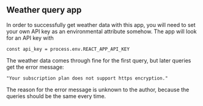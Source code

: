 ## Weather query app

In order to successfully get weather data with this app, you will need to set your own API key as an environmental attribute somehow. The app will look for an API key with 

	const api_key = process.env.REACT_APP_API_KEY

The weather data comes through fine for the first query, but later queries get the error message:

	"Your subscription plan does not support https encryption."

The reason for the error message is unknown to the author, because the queries should be the same every time.
